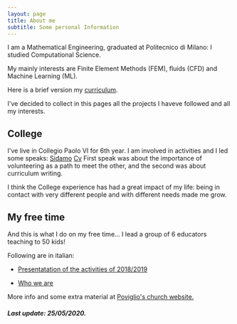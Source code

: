 ```yaml
---
layout: page
title: About me
subtitle: Some personal Information
---
```


I am a  Mathematical Engineering, graduated at Politecnico di Milano: I studied Computational Science.

My mainly interests are Finite Element Methods (FEM), fluids (CFD) and Machine Learning (ML).

Here is a brief version my [curriculum](https://alberto1artoni.github.io/assets/pdf/Curriculum.pdf).

I've decided to collect in this pages all the projects I haveve followed and all my interests.


## College 
I've live in Collegio Paolo VI for 6th year.
I am involved in activities and I led some speaks:
[Sidamo](http://nbviewer.jupyter.org/github/Alberto1Artoni/Alberto1Artoni.github.io/blob/master/SidamoTalk.pdf)
[Cv](http://nbviewer.jupyter.org/github/Alberto1Artoni/Alberto1Artoni.github.io/blob/master/Cv_Presentazione.pdf)
First speak was about the importance of volunteering as a path to meet the other, and the second was about curriculum writing.

I think the College experience has had a great impact of my life: being in contact with very different people and with different needs made me grow.


## My free time

And this is what I do on my free time... I lead a group of 6 educators teaching to 50 kids!

Following are in italian:

- [Presentatation of the activities of 2018/2019](http://nbviewer.jupyter.org/github/Alberto1Artoni/Alberto1Artoni.github.io/blob/master/Beamer_Presentazione_CateCoro%281%29.pdf)

- [Who we are](http://nbviewer.jupyter.org/github/Alberto1Artoni/Alberto1Artoni.github.io/blob/master/PDF_Presentazione_Catecoro.pdf)

More info and some extra material at [Poviglio's church website.](http://marcosim.homepc.it:8082/coroPoviglio/?p=piccolo_coro)


##### Last update: 25/05/2020.

